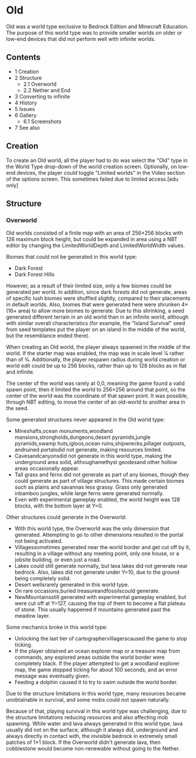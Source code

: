 # Old
Old was a world type exclusive to Bedrock Edition and Minecraft Education. The purpose of this world type was to provide smaller worlds on older or low-end devices that did not perform well with infinite worlds.

## Contents
- 1 Creation
- 2 Structure
	- 2.1 Overworld
	- 2.2 Nether and End
- 3 Converting to infinite
- 4 History
- 5 Issues
- 6 Gallery
	- 6.1 Screenshots
- 7 See also

## Creation
To create an Old world, all the player had to do was select the "Old" type in the World Type drop-down of the world creation screen. Optionally, on low-end devices, the player could toggle "Limited worlds" in the Video section of the options screen. This sometimes failed due to limited access.‌[edu  only]

## Structure
### Overworld
Old worlds consisted of a finite map with an area of 256×256 blocks with 128 maximum block height, but could be expanded in area using a NBT editor by changing the LimitedWorldDepth and LimitedWorldWidth values.

Biomes that could not be generated in this world type:

- Dark Forest
- Dark Forest Hills

However, as a result of their limited size, only a few biomes could be generated per world. In addition, since dark forests did not generate, areas of specific lush biomes were shuffled slightly, compared to their placements in default worlds. Also, biomes that were generated here were shrunken 4× (16× area) to allow more biomes to generate. Due to this shrinking, a seed generated different terrain in an old world than in an infinite world, although with similar overall characteristics (for example, the "Island Survival" seed from seed templates put the player on an island in the middle of the world, but the resemblance ended there).

When creating an Old world, the player always spawned in the middle of the world. If the starter map was enabled, the map was in scale level 1⁄4 rather than of 3⁄4. Additionally, the player respawn radius during world creation or world edit could be up to 256 blocks, rather than up to 128 blocks as in flat and infinite.

The center of the world was rarely at 0,0, meaning the game found a valid spawn point, then it limited the world to 256×256 around that point, so the center of the world was the coordinate of that spawn point. It was possible, through NBT editing, to move the center of an old-world to another area in the seed.

Some generated structures never appeared in the Old world type:

- Mineshafts,ocean monuments,woodland mansions,strongholds,dungeons,desert pyramids,jungle pyramids,swamp huts,igloos,ocean ruins,shipwrecks,pillager outposts, andruined portalsdid not generate, making resources limited.
- Cavesandcanyonsdid not generate in this world type, making the underground area solid, althoughamethyst geodesand other hollow areas occasionally appear.
- Tall grass and ferns did not generate as part of any biomes, though they could generate as part of village structures. This made certain biomes such as plains and savannas less grassy. Grass only generated inbamboo jungles, while large ferns were generated normally.
- Even with experimental gameplay enabled, the world height was 128 blocks, with the bottom layer at Y=0.

Other structures could generate in the Overworld:

- With this world type, the Overworld was the only dimension that generated. Attempting to go to other dimensions resulted in the portal not being activated.
- Villagessometimes generated near the world border and get cut off by it, resulting in a village without any meeting point, only one house, or a jobsite building, or even just a road.
- Lakes could still generate normally, but lava lakes did not generate near bedrock. Also, lakes did not generate under Y=10, due to the ground being completely solid.
- Desert wellsrarely generated in this world type.
- On rare occasions,buried treasureandfossilscould generate.
- NewMountainsstill generated with experimental gameplay enabled, but were cut off at Y=127, causing the top of them to become a flat plateau of stone. This usually happened if mountains generated past the meadow layer.

Some mechanics broke in this world type:

- Unlocking the last tier of cartographervillagerscaused the game to stop ticking.
- If the player obtained an ocean explorer map or a treasure map from commands, any explored areas outside the world border were completely black. If the player attempted to get a woodland explorer map, the game stopped ticking for about 100 seconds, and an error message was eventually given.
- Feeding a dolphin caused it to try to swim outside the world border.

Due to the structure limitations in this world type, many resources became unobtainable in survival, and some mobs could not spawn naturally.

Because of that, playing survival in this world type was challenging, due to the structure limitations reducing resources and also affecting mob spawning. While water and lava always generated in this world type, lava usually did not on the surface, although it always did, underground and always directly in contact with, the invisible bedrock in extremely small patches of 1×1 block. If the Overworld didn't generate lava, then cobblestone would become non-renewable without going to the Nether.

